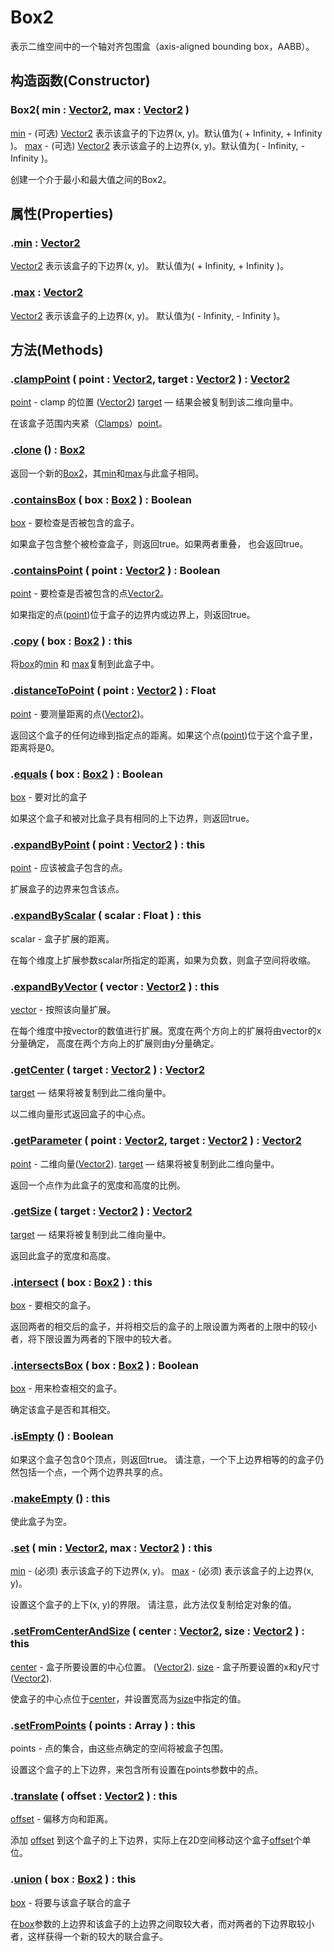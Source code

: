 # Box2

表示二维空间中的一个轴对齐包围盒（axis-aligned bounding box，AABB）。

## 构造函数(Constructor)

### Box2( min : [Vector2](https://threejs.org/docs/index.html#api/zh/math/Vector2), max : [Vector2](https://threejs.org/docs/index.html#api/zh/math/Vector2) )

[min](https://threejs.org/docs/index.html#api/zh/math/Vector2) - (可选) [Vector2](https://threejs.org/docs/index.html#api/zh/math/Vector2) 表示该盒子的下边界(x, y)。默认值为( + Infinity, + Infinity )。
[max](https://threejs.org/docs/index.html#api/zh/math/Vector2) - (可选) [Vector2](https://threejs.org/docs/index.html#api/zh/math/Vector2) 表示该盒子的上边界(x, y)。默认值为( - Infinity, - Infinity )。

创建一个介于最小和最大值之间的Box2。

## 属性(Properties)

### .[min](https://threejs.org/docs/index.html#api/zh/math/Box2.min) : [Vector2](https://threejs.org/docs/index.html#api/zh/math/Vector2)

[Vector2](https://threejs.org/docs/index.html#api/zh/math/Vector2) 表示该盒子的下边界(x, y)。
默认值为( + Infinity, + Infinity )。

### .[max](https://threejs.org/docs/index.html#api/zh/math/Box2.max) : [Vector2](https://threejs.org/docs/index.html#api/zh/math/Vector2)

[Vector2](https://threejs.org/docs/index.html#api/zh/math/Vector2) 表示该盒子的上边界(x, y)。
默认值为( - Infinity, - Infinity )。

## 方法(Methods)

### .[clampPoint](https://threejs.org/docs/index.html#api/zh/math/Box2.clampPoint) ( point : [Vector2](https://threejs.org/docs/index.html#api/zh/math/Vector2), target : [Vector2](https://threejs.org/docs/index.html#api/zh/math/Vector2) ) : [Vector2](https://threejs.org/docs/index.html#api/zh/math/Vector2)

[point](https://threejs.org/docs/index.html#api/zh/math/Vector2) - clamp 的位置 ([Vector2](https://threejs.org/docs/index.html#api/zh/math/Vector2))
[target](https://threejs.org/docs/index.html#api/zh/math/Vector2) — 结果会被复制到该二维向量中。

在该盒子范围内夹紧（[Clamps](https://en.wikipedia.org/wiki/Clamping_(graphics))）[point](https://threejs.org/docs/index.html#api/zh/math/Vector2)。

### .[clone](https://threejs.org/docs/index.html#api/zh/math/Box2.clone) () : [Box2](https://threejs.org/docs/index.html#api/zh/math/Box2)

返回一个新的[Box2](https://threejs.org/docs/index.html#api/zh/math/Box2)，其[min](https://threejs.org/docs/index.html#api/zh/math/Box2.min)和[max](https://threejs.org/docs/index.html#api/zh/math/Box2.max)与此盒子相同。

### .[containsBox](https://threejs.org/docs/index.html#api/zh/math/Box2.containsBox) ( box : [Box2](https://threejs.org/docs/index.html#api/zh/math/Box2) ) : Boolean

[box](https://threejs.org/docs/index.html#api/zh/math/Box2) - 要检查是否被包含的盒子。

如果盒子包含整个被检查盒子，则返回true。如果两者重叠，
也会返回true。

### .[containsPoint](https://threejs.org/docs/index.html#api/zh/math/Box2.containsPoint) ( point : [Vector2](https://threejs.org/docs/index.html#api/zh/math/Vector2) ) : Boolean

[point](https://threejs.org/docs/index.html#api/zh/math/Vector2) - 要检查是否被包含的点[Vector2](https://threejs.org/docs/index.html#api/zh/math/Vector2)。

如果指定的点([point](https://threejs.org/docs/index.html#api/zh/math/Vector2))位于盒子的边界内或边界上，则返回true。

### .[copy](https://threejs.org/docs/index.html#api/zh/math/Box2.copy) ( box : [Box2](https://threejs.org/docs/index.html#api/zh/math/Box2) ) : this

将[box](https://threejs.org/docs/index.html#api/zh/math/Box2)的[min](https://threejs.org/docs/index.html#api/zh/math/Box2.min) 和 [max](https://threejs.org/docs/index.html#api/zh/math/Box2.max)复制到此盒子中。

### .[distanceToPoint](https://threejs.org/docs/index.html#api/zh/math/Box2.distanceToPoint) ( point : [Vector2](https://threejs.org/docs/index.html#api/zh/math/Vector2) ) : Float

[point](https://threejs.org/docs/index.html#api/zh/math/Vector2) - 要测量距离的点([Vector2](https://threejs.org/docs/index.html#api/zh/math/Vector2))。

返回这个盒子的任何边缘到指定点的距离。如果这个点([point](https://threejs.org/docs/index.html#api/zh/math/Vector2))位于这个盒子里，距离将是0。

### .[equals](https://threejs.org/docs/index.html#api/zh/math/Box2.equals) ( box : [Box2](https://threejs.org/docs/index.html#api/zh/math/Box2) ) : Boolean

[box](https://threejs.org/docs/index.html#api/zh/math/Box2) - 要对比的盒子

如果这个盒子和被对比盒子具有相同的上下边界，则返回true。

### .[expandByPoint](https://threejs.org/docs/index.html#api/zh/math/Box2.expandByPoint) ( point : [Vector2](https://threejs.org/docs/index.html#api/zh/math/Vector2) ) : this

[point](https://threejs.org/docs/index.html#api/zh/math/Vector2) - 应该被盒子包含的点。

扩展盒子的边界来包含该点。

### .[expandByScalar](https://threejs.org/docs/index.html#api/zh/math/Box2.expandByScalar) ( scalar : Float ) : this

scalar - 盒子扩展的距离。

在每个维度上扩展参数scalar所指定的距离，如果为负数，则盒子空间将收缩。

### .[expandByVector](https://threejs.org/docs/index.html#api/zh/math/Box2.expandByVector) ( vector : [Vector2](https://threejs.org/docs/index.html#api/zh/math/Vector2) ) : this

[vector](https://threejs.org/docs/index.html#api/zh/math/Vector2) - 按照该向量扩展。

在每个维度中按vector的数值进行扩展。宽度在两个方向上的扩展将由vector的x分量确定， 高度在两个方向上的扩展则由y分量确定。

### .[getCenter](https://threejs.org/docs/index.html#api/zh/math/Box2.getCenter) ( target : [Vector2](https://threejs.org/docs/index.html#api/zh/math/Vector2) ) : [Vector2](https://threejs.org/docs/index.html#api/zh/math/Vector2)

[target](https://threejs.org/docs/index.html#api/zh/math/Vector2) — 结果将被复制到此二维向量中。

以二维向量形式返回盒子的中心点。

### .[getParameter](https://threejs.org/docs/index.html#api/zh/math/Box2.getParameter) ( point : [Vector2](https://threejs.org/docs/index.html#api/zh/math/Vector2), target : [Vector2](https://threejs.org/docs/index.html#api/zh/math/Vector2) ) : [Vector2](https://threejs.org/docs/index.html#api/zh/math/Vector2)

[point](https://threejs.org/docs/index.html#api/zh/math/Vector2) - 二维向量([Vector2](https://threejs.org/docs/index.html#api/zh/math/Vector2)).
[target](https://threejs.org/docs/index.html#api/zh/math/Vector2) — 结果将被复制到此二维向量中。

返回一个点作为此盒子的宽度和高度的比例。

### .[getSize](https://threejs.org/docs/index.html#api/zh/math/Box2.getSize) ( target : [Vector2](https://threejs.org/docs/index.html#api/zh/math/Vector2) ) : [Vector2](https://threejs.org/docs/index.html#api/zh/math/Vector2)

[target](https://threejs.org/docs/index.html#api/zh/math/Vector2) — 结果将被复制到此二维向量中。

返回此盒子的宽度和高度。

### .[intersect](https://threejs.org/docs/index.html#api/zh/math/Box2.intersect) ( box : [Box2](https://threejs.org/docs/index.html#api/zh/math/Box2) ) : this

[box](https://threejs.org/docs/index.html#api/zh/math/Box2) - 要相交的盒子。

返回两者的相交后的盒子，并将相交后的盒子的上限设置为两者的上限中的较小者，将下限设置为两者的下限中的较大者。

### .[intersectsBox](https://threejs.org/docs/index.html#api/zh/math/Box2.intersectsBox) ( box : [Box2](https://threejs.org/docs/index.html#api/zh/math/Box2) ) : Boolean

[box](https://threejs.org/docs/index.html#api/zh/math/Box2) - 用来检查相交的盒子。

确定该盒子是否和其相交。

### .[isEmpty](https://threejs.org/docs/index.html#api/zh/math/Box2.isEmpty) () : Boolean

如果这个盒子包含0个顶点，则返回true。
请注意，一个下上边界相等的的盒子仍然包括一个点，一个两个边界共享的点。

### .[makeEmpty](https://threejs.org/docs/index.html#api/zh/math/Box2.makeEmpty) () : this

使此盒子为空。

### .[set](https://threejs.org/docs/index.html#api/zh/math/Box2.set) ( min : [Vector2](https://threejs.org/docs/index.html#api/zh/math/Vector2), max : [Vector2](https://threejs.org/docs/index.html#api/zh/math/Vector2) ) : this

[min](https://threejs.org/docs/index.html#api/zh/math/Vector2) - (必须) 表示该盒子的下边界(x, y)。
[max](https://threejs.org/docs/index.html#api/zh/math/Vector2) - (必须) 表示该盒子的上边界(x, y)。

设置这个盒子的上下(x, y)的界限。
请注意，此方法仅复制给定对象的值。

### .[setFromCenterAndSize](https://threejs.org/docs/index.html#api/zh/math/Box2.setFromCenterAndSize) ( center : [Vector2](https://threejs.org/docs/index.html#api/zh/math/Vector2), size : [Vector2](https://threejs.org/docs/index.html#api/zh/math/Vector2) ) : this

[center](https://threejs.org/docs/index.html#api/zh/math/Vector2) - 盒子所要设置的中心位置。 ([Vector2](https://threejs.org/docs/index.html#api/zh/math/Vector2)).
[size](https://threejs.org/docs/index.html#api/zh/math/Vector2) - 盒子所要设置的x和y尺寸 ([Vector2](https://threejs.org/docs/index.html#api/zh/math/Vector2)).

使盒子的中心点位于[center](https://threejs.org/docs/index.html#api/zh/math/Vector2)，并设置宽高为[size](https://threejs.org/docs/index.html#api/zh/math/Vector2)中指定的值。

### .[setFromPoints](https://threejs.org/docs/index.html#api/zh/math/Box2.setFromPoints) ( points : Array ) : this

points - 点的集合，由这些点确定的空间将被盒子包围。

设置这个盒子的上下边界，来包含所有设置在points参数中的点。

### .[translate](https://threejs.org/docs/index.html#api/zh/math/Box2.translate) ( offset : [Vector2](https://threejs.org/docs/index.html#api/zh/math/Vector2) ) : this

[offset](https://threejs.org/docs/index.html#api/zh/math/Vector2) - 偏移方向和距离。

添加 [offset](https://threejs.org/docs/index.html#api/zh/math/Vector2) 到这个盒子的上下边界，实际上在2D空间移动这个盒子[offset](https://threejs.org/docs/index.html#api/zh/math/Vector2)个单位。

### .[union](https://threejs.org/docs/index.html#api/zh/math/Box2.union) ( box : [Box2](https://threejs.org/docs/index.html#api/zh/math/Box2) ) : this

[box](https://threejs.org/docs/index.html#api/zh/math/Box2) - 将要与该盒子联合的盒子

在[box](https://threejs.org/docs/index.html#api/zh/math/Box2)参数的上边界和该盒子的上边界之间取较大者，而对两者的下边界取较小者，这样获得一个新的较大的联合盒子。